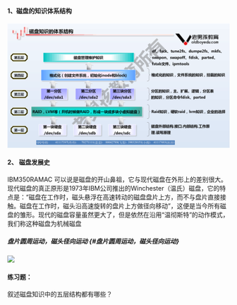 #### 1、磁盘的知识体系结构

#### ![](/assets/23-1.png)

#### 2、 磁盘发展史

IBM350RAMAC 可以说是磁盘的开山鼻祖，它与现代磁盘在外形上的差别很大。现代磁盘的真正原形是1973年IBM公司推出的Winchester（温氏）磁盘，它的特点是：“磁盘在工作时，磁头悬浮在高速转动的磁盘盘片上方，而不与盘片直接接触。磁盘在工作时，磁头沿高速旋转的盘片上方做径向移动”，这便是当今所有磁盘的雏形。现代的磁盘容量虽然更大了，但是依然在沿用“温彻斯特”的动作模式，我们称这种磁盘为机械磁盘

##### 盘片圆周运动，磁头径向运动 {#盘片圆周运动，磁头径向运动}

![](https://www.luffycity.com/linux-book/assets/tab23-25.png)

#### 练习题：

叙述磁盘知识中的五层结构都有哪些？



